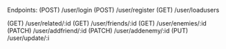 Endpoints:
(POST) /user/login
(POST) /user/register
(GET) /user/loadusers

(GET) /user/related/:id
(GET) /user/friends/:id
(GET) /user/enemies/:id
(PATCH) /user/addfriend/:id
(PATCH) /user/addenemy/:id
(PUT) /user/update/:i

